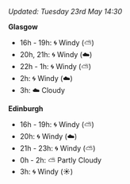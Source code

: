 *Updated: Tuesday 23rd May 14:30*

**Glasgow**

* 16h - 19h: :cyclone: Windy (:partly_sunny:)
* 20h, 21h: :cyclone: Windy (:cloud:)
* 22h - 1h: :cyclone: Windy (:partly_sunny:)
* 2h: :cyclone: Windy (:cloud:)
* 3h: :cloud: Cloudy

**Edinburgh**

* 16h - 19h: :cyclone: Windy (:partly_sunny:)
* 20h: :cyclone: Windy (:cloud:)
* 21h - 23h: :cyclone: Windy (:partly_sunny:)
* 0h - 2h: :partly_sunny: Partly Cloudy
* 3h: :cyclone: Windy (:sunny:)
